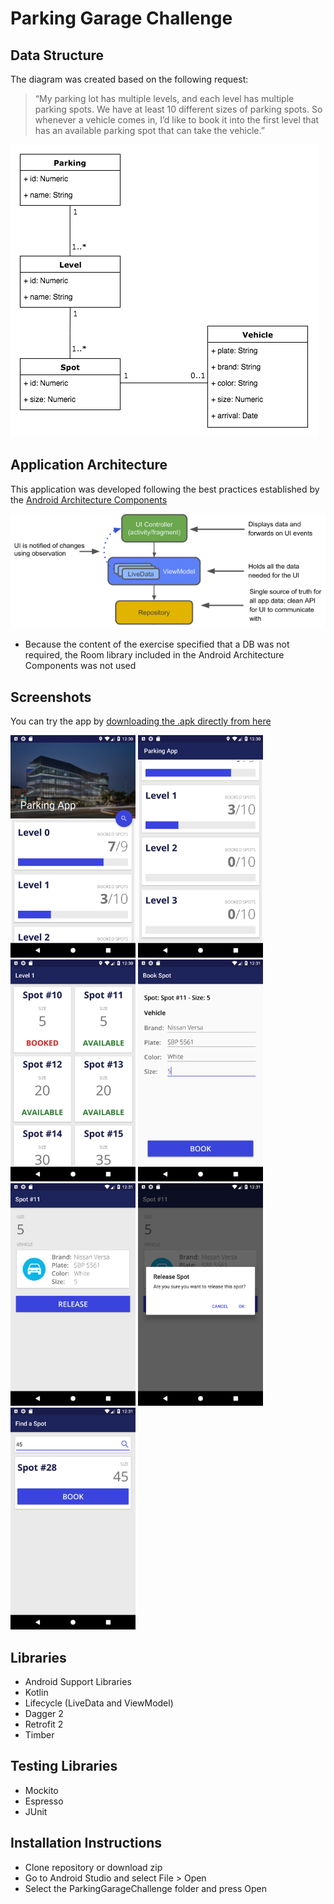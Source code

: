 # Parking Garage Challenge

## Data Structure

The diagram was created based on the following request: 

> “My parking lot has multiple levels, and each level has multiple parking spots. We have at least 10 different sizes of parking spots. So whenever a vehicle comes in, I’d like to book it into the first level that has an available parking spot that can take the vehicle.”

<p float="left">
  <img src="img_resources/data_structure.png" />
</p>

## Application Architecture

This application was developed following the best practices established by the [Android Architecture Components](https://developer.android.com/topic/libraries/architecture/) 

<img src="img_resources/architecture_diagram.png"/>

* Because the content of the exercise specified that a DB was not required, the Room library included in the Android Architecture Components was not used

## Screenshots

You can try the app by [downloading the .apk directly from here](ParkingApp.apk)

<p float="left">
  <img src="img_resources/scr1.png" style="width: 200px"/>
  <img src="img_resources/scr2.png" style="width: 200px"/>
  <img src="img_resources/scr3.png" style="width: 200px"/>
  <img src="img_resources/scr4.png" style="width: 200px"/>
  <img src="img_resources/scr5.png" style="width: 200px"/>
  <img src="img_resources/scr6.png" style="width: 200px"/>
  <img src="img_resources/scr7.png" style="width: 200px"/>
</p>

## Libraries

* Android Support Libraries
* Kotlin
* Lifecycle (LiveData and ViewModel)
* Dagger 2
* Retrofit 2
* Timber

## Testing Libraries

* Mockito
* Espresso
* JUnit

## Installation Instructions

* Clone repository or download zip
* Go to Android Studio and select File > Open 
* Select the ParkingGarageChallenge folder and press Open

